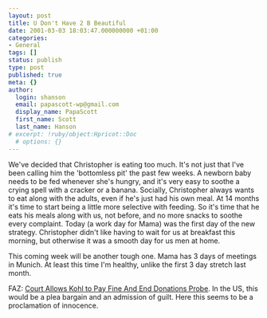 ```yaml
---
layout: post
title: U Don't Have 2 B Beautiful
date: 2001-03-03 18:03:47.000000000 +01:00
categories:
- General
tags: []
status: publish
type: post
published: true
meta: {}
author:
  login: shanson
  email: papascott-wp@gmail.com
  display_name: PapaScott
  first_name: Scott
  last_name: Hanson
# excerpt: !ruby/object:Hpricot::Doc
  # options: {}
---
```

<p>We've decided that Christopher is eating too much. It's not just that I've been calling him the 'bottomless pit' the past few weeks. A newborn baby needs to be fed whenever she's hungry, and it's very easy to soothe a crying spell with a cracker or a banana. Socially, Christopher always wants to eat along with the adults, even if he's just had his own meal. At 14 months it's time to start being a little more selective with feeding. So it's time that he eats his meals along with us, not before, and no more snacks to soothe every complaint. Today (a work day for Mama) was the first day of the new strategy. Christopher didn't like having to wait for us at breakfast this morning, but otherwise it was a smooth day for us men at home. </p>
<p>This coming week will be another tough one. Mama has 3 days of meetings in Munich. At least this time I'm healthy, unlike the first 3 day stretch last month.</p>
<p>FAZ: <a href="http://www.faz.com/IN/INtemplates/eFAZ/docmain.asp?rub=&#123;B1311FCC-FBFB-11D2-B228-00105A9CAF88&#125;&doc=&#123;8159E318-0E35-11D5-A3B3-009027BA22E4&#125;">Court Allows Kohl to Pay Fine And End Donations Probe</a>. In the US, this would be a plea bargain and an admission of guilt. Here this seems to be a proclamation of innocence.</p>
